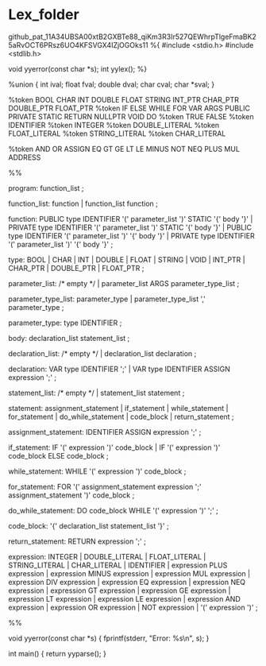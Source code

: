 # Lex_folder
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11
%{
#include <stdio.h>
#include <stdlib.h>

void yyerror(const char *s);
int yylex();
%}

%union {
    int ival;
    float fval;
    double dval;
    char cval;
    char *sval;
}

%token <ival> BOOL CHAR INT DOUBLE FLOAT STRING INT_PTR CHAR_PTR DOUBLE_PTR FLOAT_PTR
%token <ival> IF ELSE WHILE FOR VAR ARGS PUBLIC PRIVATE STATIC RETURN NULLPTR VOID DO
%token <ival> TRUE FALSE
%token <sval> IDENTIFIER
%token <ival> INTEGER
%token <dval> DOUBLE_LITERAL
%token <fval> FLOAT_LITERAL
%token <sval> STRING_LITERAL
%token <cval> CHAR_LITERAL

%token AND OR ASSIGN EQ GT GE LT LE MINUS NOT NEQ PLUS MUL ADDRESS

%%

program:
    function_list
    ;

function_list:
    function
    | function_list function
    ;

function:
    PUBLIC type IDENTIFIER '(' parameter_list ')' STATIC '{' body '}'
    | PRIVATE type IDENTIFIER '(' parameter_list ')' STATIC '{' body '}'
    | PUBLIC type IDENTIFIER '(' parameter_list ')' '{' body '}'
    | PRIVATE type IDENTIFIER '(' parameter_list ')' '{' body '}'
    ;

type:
    BOOL
    | CHAR
    | INT
    | DOUBLE
    | FLOAT
    | STRING
    | VOID
    | INT_PTR
    | CHAR_PTR
    | DOUBLE_PTR
    | FLOAT_PTR
    ;

parameter_list:
    /* empty */
    | parameter_list ARGS parameter_type_list
    ;

parameter_type_list:
    parameter_type
    | parameter_type_list ',' parameter_type
    ;

parameter_type:
    type IDENTIFIER
    ;

body:
    declaration_list statement_list
    ;

declaration_list:
    /* empty */
    | declaration_list declaration
    ;

declaration:
    VAR type IDENTIFIER ';'
    | VAR type IDENTIFIER ASSIGN expression ';'
    ;

statement_list:
    /* empty */
    | statement_list statement
    ;

statement:
    assignment_statement
    | if_statement
    | while_statement
    | for_statement
    | do_while_statement
    | code_block
    | return_statement
    ;

assignment_statement:
    IDENTIFIER ASSIGN expression ';'
    ;

if_statement:
    IF '(' expression ')' code_block
    | IF '(' expression ')' code_block ELSE code_block
    ;

while_statement:
    WHILE '(' expression ')' code_block
    ;

for_statement:
    FOR '(' assignment_statement expression ';' assignment_statement ')' code_block
    ;

do_while_statement:
    DO code_block WHILE '(' expression ')' ';'
    ;

code_block:
    '{' declaration_list statement_list '}'
    ;

return_statement:
    RETURN expression ';'
    ;

expression:
    INTEGER
    | DOUBLE_LITERAL
    | FLOAT_LITERAL
    | STRING_LITERAL
    | CHAR_LITERAL
    | IDENTIFIER
    | expression PLUS expression
    | expression MINUS expression
    | expression MUL expression
    | expression DIV expression
    | expression EQ expression
    | expression NEQ expression
    | expression GT expression
    | expression GE expression
    | expression LT expression
    | expression LE expression
    | expression AND expression
    | expression OR expression
    | NOT expression
    | '(' expression ')'
    ;

%%

void yyerror(const char *s) {
    fprintf(stderr, "Error: %s\n", s);
}

int main() {
    return yyparse();
}
